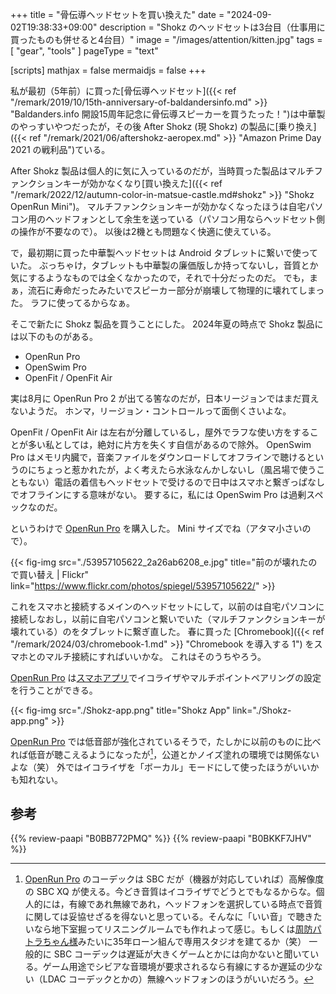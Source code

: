 +++
title = "骨伝導ヘッドセットを買い換えた"
date =  "2024-09-02T19:38:33+09:00"
description = "Shokz のヘッドセットは3台目（仕事用に買ったものも併せると4台目）"
image = "/images/attention/kitten.jpg"
tags = [ "gear", "tools" ]
pageType = "text"

[scripts]
  mathjax = false
  mermaidjs = false
+++

私が最初（5年前）に買った[骨伝導ヘッドセット]({{< ref "/remark/2019/10/15th-anniversary-of-baldandersinfo.md" >}} "Baldanders.info 開設15周年記念に骨伝導スピーカーを買うたった！")は中華製のやっすいやつだったが，その後 After Shokz (現 Shokz) の製品に[乗り換え]({{< ref "/remark/2021/06/aftershokz-aeropex.md" >}} "Amazon Prime Day 2021 の戦利品")ている。

After Shokz 製品は個人的に気に入っているのだが，当時買った製品はマルチファンクションキーが効かなくなり[買い換えた]({{< ref "/remark/2022/12/autumn-color-in-matsue-castle.md#shokz" >}} "Shokz OpenRun Mini")。
マルチファンクションキーが効かなくなったほうは自宅パソコン用のヘッドフォンとして余生を送っている（パソコン用ならヘッドセット側の操作が不要なので）。
以後は2機とも問題なく快適に使えている。

で，最初期に買った中華製ヘッドセットは Android タブレットに繋いで使っていた。
ぶっちゃけ，タブレットも中華製の廉価版しか持ってないし，音質とか気にするようなものでは全くなかったので，それで十分だったのだ。
でも，まぁ，流石に寿命だったみたいでスピーカー部分が崩壊して物理的に壊れてしまった。
ラフに使ってるからなぁ。

そこで新たに Shokz 製品を買うことにした。
2024年夏の時点で Shokz 製品には以下のものがある。

- OpenRun Pro
- OpenSwim Pro
- OpenFit / OpenFit Air

実は8月に OpenRun Pro 2 が出てる筈なのだが，日本リージョンではまだ買えないようだ。
ホンマ，リージョン・コントロールって面倒くさいよな。

OpenFit / OpenFit Air は左右が分離しているし，屋外でラフな使い方をすることが多い私としては，絶対に片方を失くす自信があるので除外。
OpenSwim Pro はメモリ内臓で，音楽ファイルをダウンロードしてオフラインで聴けるというのにちょっと惹かれたが，よく考えたら水泳なんかしないし（風呂場で使うこともない）電話の着信もヘッドセットで受けるので日中はスマホと繋ぎっぱなしでオフラインにする意味がない。
要するに，私には OpenSwim Pro は過剰スペックなのだ。

というわけで [OpenRun Pro] を購入した。
Mini サイズでね（アタマ小さいので）。

{{< fig-img src="./53957105622_2a26ab6208_e.jpg" title="前のが壊れたので買い替え | Flickr" link="https://www.flickr.com/photos/spiegel/53957105622/" >}}

これをスマホと接続するメインのヘッドセットにして，以前のは自宅パソコンに接続しなおし，以前に自宅パソコンと繋いでいた（マルチファンクションキーが壊れている）のをタブレットに繋ぎ直した。
春に買った [Chromebook]({{< ref "/remark/2024/03/chromebook-1.md" >}} "Chromebook を導入する 1") をスマホとのマルチ接続にすればいいかな。
これはそのうちやろう。

[OpenRun Pro] は[スマホアプリ][Shokz]でイコライザやマルチポイントペアリングの設定を行うことができる。

{{< fig-img src="./Shokz-app.png" title="Shokz App" link="./Shokz-app.png" >}}

[OpenRun Pro] では低音部が強化されているそうで，たしかに以前のものに比べれば低音が聴こえるようになったが[^sbc1]，公道とかノイズ塗れの環境では関係ないよな（笑） 外ではイコライザを「ボーカル」モードにして使ったほうがいいかも知れない。

[^sbc1]: [OpenRun Pro] のコーデックは SBC だが（機器が対応していれば）高解像度の SBC XQ が使える。今どき音質はイコライザでどうとでもなるからな。個人的には，有線であれ無線であれ，ヘッドフォンを選択している時点で音質に関しては妥協せざるを得ないと思っている。そんなに「いい音」で聴きたいなら地下室掘ってリスニングルームでも作れよって感じ。もしくは[周防パトラちゃん様](https://www.youtube.com/@Patra_Suou)みたいに35年ローン組んで専用スタジオを建てるか（笑） 一般的に SBC コーデックは遅延が大きくゲームとかには向かないと聞いている。ゲーム用途でシビアな音環境が要求されるなら有線にするか遅延の少ない（LDAC コーデックとかの）無線ヘッドフォンのほうがいいだろう。

[OpenRun Pro]: https://jp.shokz.com/products/openrun-pro "OpenRun Pro スポーツ骨伝導イヤホン – Shokz (ショックス) 日本"
[Shokz]: https://play.google.com/store/apps/details?id=cn.com.aftershokz.app "Shokz - Google Play"

## 参考

{{% review-paapi "B0BB772PMQ" %}} <!-- Shokz 骨伝導ヘッドセット OpenRun Pro Mini -->
{{% review-paapi "B0BKKF7JHV" %}} <!-- ASUS Chromebook -->
